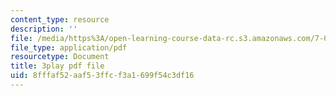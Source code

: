 ```yaml
---
content_type: resource
description: ''
file: /media/https%3A/open-learning-course-data-rc.s3.amazonaws.com/7-01sc-fundamentals-of-biology-fall-2011/8fffaf52aaf53ffcf3a1699f54c3df16_3edzxv_mYZk.pdf
file_type: application/pdf
resourcetype: Document
title: 3play pdf file
uid: 8fffaf52-aaf5-3ffc-f3a1-699f54c3df16
---
```

